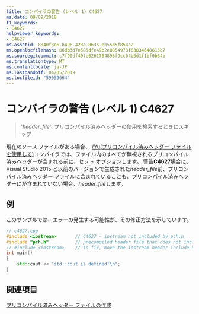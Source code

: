 ```yaml
---
title: コンパイラの警告 (レベル 1) C4627
ms.date: 09/09/2018
f1_keywords:
- C4627
helpviewer_keywords:
- C4627
ms.assetid: 8840f3e6-b496-423a-8635-eb55d5f854a2
ms.openlocfilehash: 06db3d7e585dfe49b2e0854973f63834648613b7
ms.sourcegitcommit: c7f90df497e6261764893f9cc04b5d1f1bf0b64b
ms.translationtype: MT
ms.contentlocale: ja-JP
ms.lasthandoff: 04/05/2019
ms.locfileid: "59039664"
---
```

# <a name="compiler-warning-level-1-c4627"></a>コンパイラの警告 (レベル 1) C4627

> '*header_file*': プリコンパイル済みヘッダーの使用を検索するときにスキップ

現在のソース ファイルがある場合、 [/Yu\(プリコンパイル済みヘッダー ファイルを使用して)](../../build/reference/yu-use-precompiled-header-file.md)コンパイラでは、ファイル内のすべてが無視されるプリコンパイル済みヘッダーが含まれる前に、セット オプションします。 警告**C4627**場合に、Visual Studio 2015 と以前のバージョンで生成された*header_file*前、プリコンパイル済みヘッダー ファイルに含まれていることも、プリコンパイル済みヘッダーにが含まれていない場合、*header_file*します。

## <a name="example"></a>例

このサンプルでは、エラーの発生する可能性が、その修正方法を示しています。

```cpp
// c4627.cpp
#include <iostream>       // C4627 - iostream not included by pch.h
#include "pch.h"          // precompiled header file that does not include iostream
// #include <iostream>    // To fix, move the iostream header include here from above
int main()
{
    std::cout << "std::cout is defined!\n";
}
```

## <a name="see-also"></a>関連項目

[プリコンパイル済みヘッダー ファイルの作成](../../build/creating-precompiled-header-files.md)
